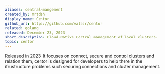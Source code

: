 ```yaml
---
aliases: central-mangement
created_by: mrtdeh
display_name: Centor
github_url: https://github.com/valasr/centor
related: golang
released: December 23, 2023
short_description: Cloud-Native Central management of local clusters.
topic: centor
---
```

Released in 2023, It focuses on connect, secure and control clusters and relation them, centor is designed for developers to help there in the ifrustructure problems such securing connections and cluster management.
